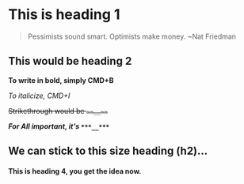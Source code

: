 # This is heading 1
> Pessimists sound smart. Optimists make money. ~Nat Friedman

## This would be heading 2
**To write in bold, simply CMD+B**

_To italicize, CMD+I_

~~Strikethrough would be `~~__~~`~~

***For All important, it's `***__***`***

## We can stick to this size heading (h2)...

#### This is heading 4, you get the idea now.
